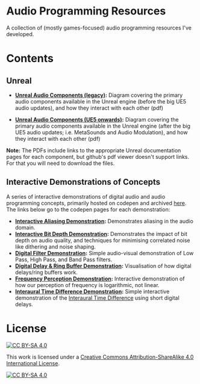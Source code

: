 # Audio Programming Resources

A collection of (mostly games-focused) audio programming resources I've developed.

# Contents

## Unreal
- **[Unreal Audio Components (legacy)](/Unreal/exported/UE5%20Audio%20Schematic%20-%20Legacy.pdf):** Diagram covering the primary audio components available in the Unreal engine (before the big UE5 audio updates), and how they interact with each other (pdf)

- **[Unreal Audio Components (UE5 onwards)](/Unreal/exported/UE5%20Audio%20Schematic%20-%20New.pdf):** Diagram covering the primary audio components available in the Unreal engine (after the big UE5 audio updates; i.e. MetaSounds and Audio Modulation), and how they interact with each other (pdf)

**Note:** The PDFs include links to the appropriate Unreal documentation pages for each component, but github's pdf viewer doesn't support links. For that you will need to download the files.

## Interactive Demonstrations of Concepts
A series of interactive demonstrations of digital audio and audio programming concepts, primarily hosted on codepen and archived [here](/Interactive%20Demos). The links below go to the codepen pages for each demonstration:

- **[Interactive Aliasing Demonstration](https://codepen.io/NiallMoody/full/wvamwXM):** Demonstrates aliasing in the audio domain.
- **[Interactive Bit Depth Demonstration](https://codepen.io/NiallMoody/full/bGENBOz):** Demonstrates the impact of bit depth on audio quality, and techniques for minimising correlated noise like dithering and noise shaping.
- **[Digital Filter Demonstration](https://codepen.io/NiallMoody/full/abZmVwq):** Simple audio-visual demonstration of Low Pass, High Pass, and Band Pass filters.
- **[Digital Delay & Ring Buffer Demonstration](https://codepen.io/NiallMoody/full/JjJwwLX):** Visualisation of how digital delays/ring buffers work.
- **[Frequency Perception Demonstration](https://codepen.io/NiallMoody/full/mdxjKmw):** Interactive demonstration of how our perception of frequency is logarithmic, not linear.
- **[Interaural Time Difference Demonstration](https://codepen.io/NiallMoody/full/abKbEdR):** Simple interactive demonstration of the [Interaural Time Difference](https://en.wikipedia.org/wiki/Interaural_time_difference) using short digital delays.

# License
[![CC BY-SA 4.0][cc-by-sa-shield]][cc-by-sa]

This work is licensed under a
[Creative Commons Attribution-ShareAlike 4.0 International License][cc-by-sa].

[![CC BY-SA 4.0][cc-by-sa-image]][cc-by-sa]

[cc-by-sa]: http://creativecommons.org/licenses/by-sa/4.0/
[cc-by-sa-image]: https://licensebuttons.net/l/by-sa/4.0/88x31.png
[cc-by-sa-shield]: https://img.shields.io/badge/License-CC%20BY--SA%204.0-lightgrey.svg
